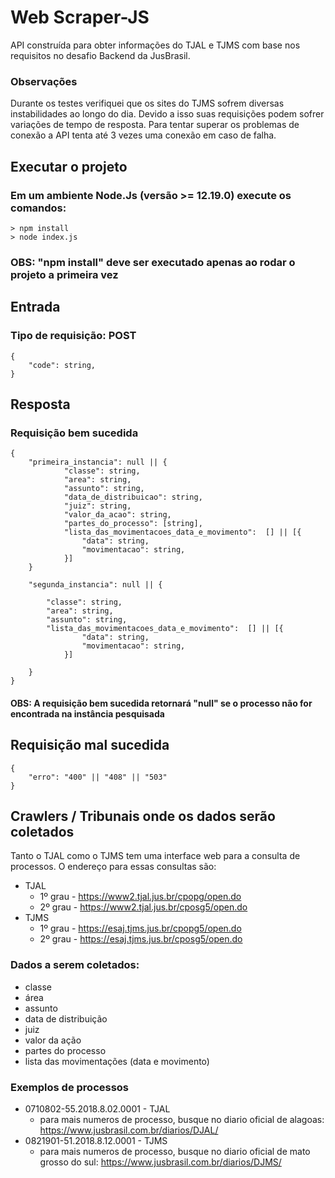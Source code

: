 # Web Scraper-JS
API construída para obter informações do TJAL e TJMS com base nos requisitos no desafio Backend da JusBrasil.

### Observações
Durante os testes verifiquei que os sites do TJMS sofrem diversas instabilidades ao longo do dia.
Devido a isso suas requisições podem sofrer variações de tempo de resposta. 
Para tentar superar os problemas de conexão a API tenta até 3 vezes uma conexão 
em caso de falha.  

## Executar o projeto
### Em um ambiente Node.Js (versão >= 12.19.0) execute os comandos:
    > npm install 
    > node index.js
### OBS: "npm install" deve ser executado apenas ao rodar o projeto a primeira vez
## Entrada 
### Tipo de requisição: POST
    {
        "code": string,
    }

## Resposta
### Requisição bem sucedida
    {
        "primeira_instancia": null || {
                "classe": string,
                "area": string,
                "assunto": string,
                "data_de_distribuicao": string,
                "juiz": string,
                "valor_da_acao": string,
                "partes_do_processo": [string],
                "lista_das_movimentacoes_data_e_movimento":  [] || [{
                    "data": string,
                    "movimentacao": string,
                }] 
        }

        "segunda_instancia": null || {
            
            "classe": string,
            "area": string,
            "assunto": string,
            "lista_das_movimentacoes_data_e_movimento":  [] || [{
                    "data": string,
                    "movimentacao": string,
                }]
            
        }
    }
#### OBS: A requisição bem sucedida retornará "null" se o processo não for encontrada na instância pesquisada 

## Requisição mal sucedida
    {
        "erro": "400" || "408" || "503"
    }

## Crawlers / Tribunais onde os dados serão coletados

Tanto o TJAL como o TJMS tem uma interface web para a consulta de processos. O endereço para essas consultas são:

* TJAL
  - 1º grau - https://www2.tjal.jus.br/cpopg/open.do
  - 2º grau - https://www2.tjal.jus.br/cposg5/open.do
* TJMS
  - 1º grau - https://esaj.tjms.jus.br/cpopg5/open.do
  - 2º grau - https://esaj.tjms.jus.br/cposg5/open.do

### Dados a serem coletados:

* classe
* área
* assunto
* data de distribuição
* juiz
* valor da ação
* partes do processo
* lista das movimentações (data e movimento)

### Exemplos de processos
* 0710802-55.2018.8.02.0001 - TJAL
  - para mais numeros de processo, busque no diario oficial de alagoas: https://www.jusbrasil.com.br/diarios/DJAL/
* 0821901-51.2018.8.12.0001  - TJMS
  - para mais numeros de processo, busque no diario oficial de mato grosso do sul: https://www.jusbrasil.com.br/diarios/DJMS/

